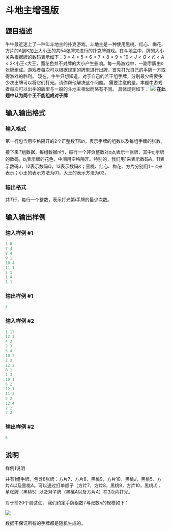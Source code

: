# 斗地主增强版

## 题目描述

牛牛最近迷上了一种叫斗地主的扑克游戏。斗地主是一种使用黑桃、红心、梅花、方片的A到K加上大小王的共$54$张牌来进行的扑克牌游戏。在斗地主中，牌的大小关系根据牌的数码表示如下：$3<4<5<6<7<8<9<10<J<Q<K<A<2<$小王$<$大王，而花色并不对牌的大小产生影响。每一局游戏中，一副手牌由$n$张牌组成。游戏者每次可以根据规定的牌型进行出牌，首先打光自己的手牌一方取得游戏的胜利。 现在，牛牛只想知道，对于自己的若干组手牌，分别最少需要多少次出牌可以将它们打光。请你帮他解决这个问题。 需要注意的是，本题中游戏者每次可以出手的牌型与一般的斗地主相似而略有不同。 具体规则如下： ![](https://cdn.luogu.com.cn/upload/pic/1827.png) **在此题中认为两个王不能组成对子牌** 

## 输入输出格式

### 输入格式

第一行包含用空格隔开的$2$个正整数$T$和$n$，表示手牌的组数以及每组手牌的张数。

接下来$T$组数据，每组数据$n$行，每行一个非负整数对$a_ib_i$表示一张牌，其中$a_i$示牌的数码，$b_i$表示牌的花色，中间用空格隔开。特别的，我们用$1$来表示数码$A$，$11$表示数码$J$，$12$表示数码$Q$，$13$表示数码$K$；黑桃、红心、梅花、方片分别用$1-4$来表示；小王的表示方法为$01$，大王的表示方法为$02$。

### 输出格式

共$T$行，每行一个整数，表示打光第$i$手牌的最少次数。

## 输入输出样例

### 输入样例 #1

```cpp
1 8
7 4
8 4
9 1
10 4
11 1
5 1
1 4
1 1
```


### 输出样例 #1

```cpp
3
```


### 输入样例 #2

```cpp
1 17
12 3
4 3
2 3
5 4
10 2
3 3
12 2
0 1
1 3
10 1
6 2
12 1
11 3
5 2
12 4
2 2
7 2
```


### 输出样例 #2

```cpp
6
```


## 说明

样例1说明

共有$1$组手牌，包含$8$张牌：方片$7$，方片$8$，黑桃$9$，方片$10$，黑桃$J$，黑桃$5$，方片$A$以及黑桃$A$。可以通过打单顺子（方片$7$，方片$8$，黑桃$9$，方片$10$，黑桃J），单张牌（黑桃$5$）以及对子牌（黑桃$A$以及方片$A$）在$3$次内打光。

对于前$20$个测试点， 我们约定手牌组数$T$与张数$n$的规模如下：

![](https://cdn.luogu.com.cn/upload/pic/1828.png)

数据不保证所有的手牌都是随机生成的。

